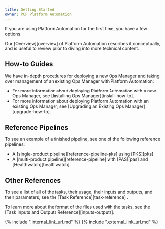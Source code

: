 ```yaml
---
title: Getting Started
owner: PCF Platform Automation
---
```


If you are using Platform Automation for the first time,
you have a few options.

Our [Overview][overview] of Platform Automation describes it conceptually,
and is useful to review prior to diving into more technical content.

## How-to Guides

We have in-depth procedures for deploying a new Ops Manager and
taking over management of an existing Ops Manager
with Platform Automation:

- For more information about deploying Platform Automation with a new Ops Manager, 
  see [Installing Ops Manager][install-how-to].
- For more information about deploying Platform Automation with an existing Ops Manager, 
  see [Upgrading an Existing Ops Manager][upgrade-how-to].

## Reference Pipelines

To see an example of a finished pipeline,
see one of the following reference pipelines:

- A [single-product pipeline][reference-pipeline-pks] using [PKS][pks]
- A [multi-product pipeline][reference-pipeline] with [PAS][pas] and [Healthwatch][healthwatch].

## Other References

To see a list of all of the tasks, their usage, 
their inputs and outputs, and their parameters, see the [Task Reference][task-reference] .

To learn more about the format of the files used with the tasks, 
see the [Task Inputs and Outputs Reference][inputs-outputs].

{% include ".internal_link_url.md" %}
{% include ".external_link_url.md" %}
